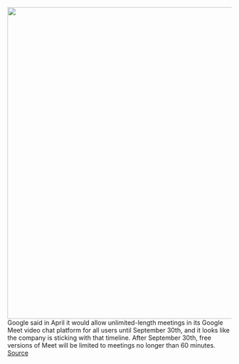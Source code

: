 <img src='https://cdn.vox-cdn.com/thumbor/hnjh6TGLJsmiDffmPjEudxGkh3I=/0x0:2040x1360/1200x800/filters:focal(857x517:1183x843)/cdn.vox-cdn.com/uploads/chorus_image/image/67474113/acastro_180508_1777_google_IO_0003.0.jpg' width='700px' /><br/>
Google said in April it would allow unlimited-length meetings in its Google Meet video chat platform for all users until September 30th, and it looks like the company is sticking with that timeline. After September 30th, free versions of Meet will be limited to meetings no longer than 60 minutes.
<a href='https://www.theverge.com/2020/9/26/21457293/google-meet-limit-meeting-free-plans-september-zoom'> Source <a/>